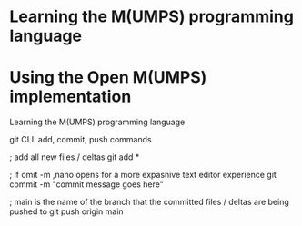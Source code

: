 # Learning the M(UMPS) programming language

# Using the Open M(UMPS) implementation
Learning the M(UMPS) programming language


git CLI: add, commit, push commands

; add all new files / deltas
git add * 

; if omit -m ,nano opens for a more expasnive text editor experience
git commit -m "commit message goes here"

; main is the name of the branch that the committed files / deltas are being pushed to
git push origin main
